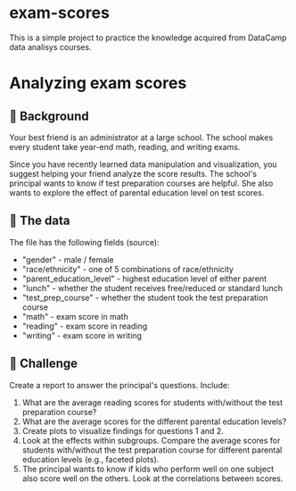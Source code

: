 # exam-scores
This is a simple project to practice the knowledge acquired from DataCamp data analisys courses.


# Analyzing exam scores

## 📖 Background

Your best friend is an administrator at a large school. The school makes every student take year-end math, reading, and writing exams.

Since you have recently learned data manipulation and visualization, you suggest helping your friend analyze the score results. The school's principal wants to know if test preparation courses are helpful. She also wants to explore the effect of parental education level on test scores.

## 💾 The data
The file has the following fields (source):
- "gender" - male / female
- "race/ethnicity" - one of 5 combinations of race/ethnicity
- "parent_education_level" - highest education level of either parent
- "lunch" - whether the student receives free/reduced or standard lunch
- "test_prep_course" - whether the student took the test preparation course
- "math" - exam score in math
- "reading" - exam score in reading
- "writing" - exam score in writing

## 💪 Challenge
Create a report to answer the principal's questions. Include:

1. What are the average reading scores for students with/without the test preparation course?
2. What are the average scores for the different parental education levels?
3. Create plots to visualize findings for questions 1 and 2.
4. Look at the effects within subgroups. Compare the average scores for students with/without the test preparation course for different parental education levels (e.g., faceted plots).
5. The principal wants to know if kids who perform well on one subject also score well on the others. Look at the correlations between scores.
